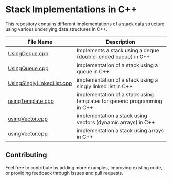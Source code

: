 # Stack Implementations in C++

This repository contains different implementations of a stack data structure using various underlying data structures in C++.

| File Name                                   | Description                                                                          |
|---------------------------------------------|--------------------------------------------------------------------------------------|
| [UsingDeque.cpp](./UsingDeque.cpp)           | Implements a stack using a deque (double-ended queue) in C++                        |
| [UsingQueue.cpp](./UsingQueue.cpp)           | implementation of a stack using a queue in C++                                     |
| [UsingSinglyLinkedList.cpp](./UsingSinglyLinkedList.cpp) | implementation of a stack using a singly linked list in C++             |
| [usingTemplate.cpp](./usingTemplate.cpp)       | implementation of a stack using templates for generic programming in C++  |
| [usingVector.cpp](./usingVector.cpp)           | implementation a stack using vectors (dynamic arrays) in C++                  |
| [usingVector.cpp](./usingArray/README.md)           | implementation a stack using arrays in C++                  |


## Contributing

Feel free to contribute by adding more examples, improving existing code, or providing feedback through issues and pull requests.

